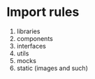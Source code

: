 
# Import rules

1. libraries
2. components
3. interfaces
4. utils
5. mocks
6. static (images and such)
